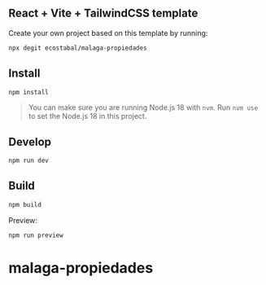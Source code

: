 ## React + Vite + TailwindCSS template

Create your own project based on this template by running:

```bash
npx degit ecostabal/malaga-propiedades
```

## Install

```bash
npm install
```

> You can make sure you are running Node.js 18 with `nvm`. Run `nvm use` to set the Node.js 18 in this project.

## Develop

```bash
npm run dev
```

## Build

```bash
npm build
```

Preview:

```bash
npm run preview
```
# malaga-propiedades

